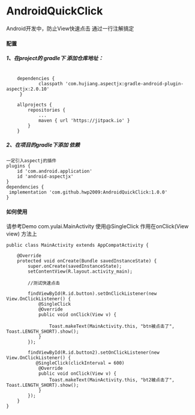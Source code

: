 # AndroidQuickClick
Android开发中，防止View快速点击 通过一行注解搞定
#### 配置
##### 1、在project的 gradle下 添加仓库地址：
```

	dependencies {
        	classpath 'com.hujiang.aspectjx:gradle-android-plugin-aspectjx:2.0.10'
   	 }

	allprojects {
		repositories {
			...
			maven { url 'https://jitpack.io' }
		}
	}
```
##### 2、在项目的gradle下添加 依赖
```
一定引入aspectj的插件
plugins {
    id 'com.android.application'
    id 'android-aspectjx'
}
dependencies {
 implementation 'com.github.hwp2009:AndroidQuickClick:1.0.0'
}
```
#### 如何使用
请参考Demo   com.yulai.MainActivity
使用@SingleClick 作用在onClick(View view) 方法上

```
public class MainActivity extends AppCompatActivity {

    @Override
    protected void onCreate(Bundle savedInstanceState) {
        super.onCreate(savedInstanceState);
        setContentView(R.layout.activity_main);

        //测试快速点击

        findViewById(R.id.button).setOnClickListener(new View.OnClickListener() {
            @SingleClick
            @Override
            public void onClick(View v) {

                Toast.makeText(MainActivity.this, "btn被点击了", Toast.LENGTH_SHORT).show();
            }
        });

        findViewById(R.id.button2).setOnClickListener(new View.OnClickListener() {
           @SingleClick(clickInterval = 600)
            @Override
            public void onClick(View v) {
                Toast.makeText(MainActivity.this, "bt2被点击了", Toast.LENGTH_SHORT).show();
            }
        });
    }
}
```


